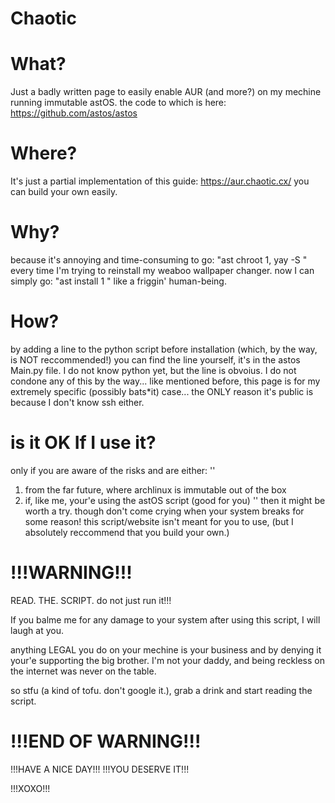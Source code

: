 # Chaotic
# What?
Just a badly written page to easily enable AUR (and more?) on my mechine running immutable astOS.
the code to which is here: https://github.com/astos/astos

# Where?
It's just a partial implementation of this guide:
https://aur.chaotic.cx/
you can build your own easily.

# Why?
because it's annoying and time-consuming to go: "ast chroot 1, yay -S <package name>" every
time I'm trying to reinstall my weaboo wallpaper changer.
now I can simply go: "ast install 1 <package name>" like a friggin' human-being.

# How?
by adding a line to the python script before installation
(which, by the way, is NOT reccommended!)
you can find the line yourself, it's in the astos Main.py file.
I do not know python yet, but the line is obvoius.
I do not condone any of this by the way... like mentioned before,
this page is for my extremely specific (possibly bats*it)
case... the ONLY reason it's public is because I don't know ssh either.

# is it OK If I use it?
only if you are aware of the risks and are either:
''
1. from the far future, where archlinux is immutable out of the box
2. if, like me, your'e using the astOS script (good for you)
''
then it might be worth a try.
though don't come crying when your system breaks for some reason!
this script/website isn't meant for you to use,
(but I absolutely reccommend that you build your own.)

# !!!WARNING!!!
READ. THE. SCRIPT.
do not just run it!!!

If you balme me for any damage to your system after using this script,
I will laugh at you.

anything LEGAL you do on your mechine is your business and by
denying it your'e supporting the big brother.
I'm not your daddy, and being reckless on the internet was never on the table.

so stfu (a kind of tofu. don't google it.), grab a drink and start reading the script.
# !!!END OF WARNING!!!

!!!HAVE A NICE DAY!!!
!!!YOU DESERVE IT!!!

!!!XOXO!!!
